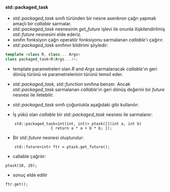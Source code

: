 #### std::packaged_task


+ _std::packaged_task_ sınıfı türünden bir nesne asenkron çağrı yapmak amaçlı bir _callable_ sarmalar.
+ _std::packaged_task_ nesnesinin _get_future_ işlevi ile onunla ilişkilendirilmiş _std::future_ nesnesini elde ederiz.
+ sınıfın fonksiyon çağrı operatör fonksiyonu sarmalanan _callable_'ı çağırır.
+ _std::packaged_task_ sınıfının bildirimi şöyledir:

```cpp
template <class R, class... Args>
class packaged_task<R(Args...)>;
```
+ template parametreleri olan _R_ and _Args_ sarmalanacak _callable_'ın geri dönüş türünü ve parametrelerinin türünü temsil eder.
+ _std::packaged_task_, _std::function_ sınıfına benzer. Ancak _std::packaged_task_ sarmalanan _callable_'ın geri dönüş değerini bir _future_ nesnesi ile iletebilir.

+  _std::packaged_task_ sınıfı çoğunlukla aşağıdaki gibi kullanılır:
+ İş yükü olan _callable_ bir _std::packaged_task_ nesnesi ile sarmalanır:
	
```
	std::packaged_task<int(int, int)> ptask([](int a, int b)
					{ return a * a + b * b; });
```

+ Bir _std::future_ nesnesi oluşturulur:
```
	std::future<int> ftr = ptask.get_future();
```

+ callable çağrılır:
```
ptask(10, 20);
```
+ sonuç elde edilir
```
ftr.get();
```
